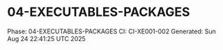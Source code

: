 # 04-EXECUTABLES-PACKAGES
Phase: 04-EXECUTABLES-PACKAGES
CI: CI-XE001-002
Generated: Sun Aug 24 22:41:25 UTC 2025

